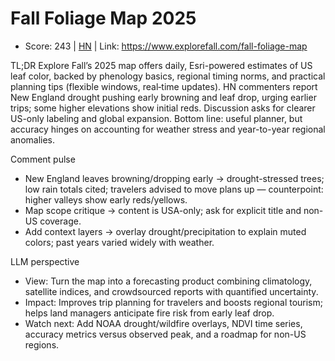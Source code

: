 # Fall Foliage Map 2025

- Score: 243 | [HN](https://news.ycombinator.com/item?id=45341324) | Link: https://www.explorefall.com/fall-foliage-map

TL;DR
Explore Fall’s 2025 map offers daily, Esri-powered estimates of US leaf color, backed by phenology basics, regional timing norms, and practical planning tips (flexible windows, real‑time updates). HN commenters report New England drought pushing early browning and leaf drop, urging earlier trips; some higher elevations show initial reds. Discussion asks for clearer US-only labeling and global expansion. Bottom line: useful planner, but accuracy hinges on accounting for weather stress and year-to-year regional anomalies.

Comment pulse
- New England leaves browning/dropping early → drought-stressed trees; low rain totals cited; travelers advised to move plans up — counterpoint: higher valleys show early reds/yellows.
- Map scope critique → content is USA-only; ask for explicit title and non-US coverage.
- Add context layers → overlay drought/precipitation to explain muted colors; past years varied widely with weather.

LLM perspective
- View: Turn the map into a forecasting product combining climatology, satellite indices, and crowdsourced reports with quantified uncertainty.
- Impact: Improves trip planning for travelers and boosts regional tourism; helps land managers anticipate fire risk from early leaf drop.
- Watch next: Add NOAA drought/wildfire overlays, NDVI time series, accuracy metrics versus observed peak, and a roadmap for non-US regions.
